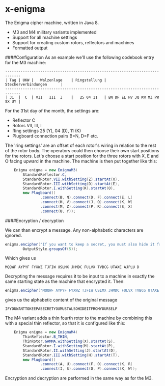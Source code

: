 x-enigma
========

The Enigma cipher machine, written in Java 8.

 * M3 and M4 military variants implemented
 * Support for all machine settings
 * Support for creating custom rotors, reflectors and machines
 * Formatted output

####Configuration
As an example we'll use the following codebook entry for the M3 machine:
```
-----------------------------------------------------------------------------
| Tag | UKW |   Walzenlage    | Ringstellung |      Steckerverbindungen      |
-----------------------------------------------------------------------------
| 31  |  C  | VII   III  I    |   25 04 11   | BN DF EL HV JQ KW MZ PR SX UY |
```

For the 31st day of the month, the settings are:

 * Reflector C
 * Rotors VII, III, I
 * Ring settings 25 (Y), 04 (D), 11 (K)
 * Plugboard connection pairs B=N, D=F etc.

The 'ring settings' are an offset of each rotor's wiring in relation to the rest of the rotor body.
The operators could then choose their own start positions for the rotors.
Let's choose a start position for the three rotors with X, E and O facing upward in the machine.
The machine is then put together like this:

```java
    Enigma enigma = new EnigmaM3(
        StandardReflector.C,
        StandardRotor.VII.withSetting(Z).startAt(X),
        StandardRotor.III.withSetting(D).startAt(E),
        StandardRotor.I.withSetting(K).startAt(O),
        new Plugboard()
                .connect(B, N).connect(D, F).connect(E, L)
                .connect(H, V).connect(J, Q).connect(K, W)
                .connect(M, Z).connect(P, R).connect(S, X)
                .connect(U, Y));
```


####Encryption / decryption

We can than encrypt a message. Any non-alphabetic characters are ignored.

```java
enigma.encipher("If you want to keep a secret, you must also hide it from yourself.",
        OutputStyle.groupsOf(5));
```
Which gives us
```
MQQWF AYPYF FYXWZ TJFIW USLMX JHMDC FULVX TVBCG UTAXE AJPLU D
```

Decrypting the message requires it to be input to a machine in exactly the same starting state as the machine that encrypted it.
Then:
```java
enigma.encipher("MQQWF AYPYF FYXWZ TJFIW USLMX JHMDC FULVX TVBCG UTAXE AJPLU D");
```
gives us the alphabetic content of the original message
```
IFYOUWANTTOKEEPASECRETYOUMUSTALSOHIDEITFROMYOURSELF
```


The M4 variant adds a thin fourth rotor to the machine by combining this with a special thin reflector, so that it is configured like this:

```java
    Enigma enigma = new EnigmaM4(
        ThinReflector.B_THIN,
        ThinRotor.GAMMA.withSetting(X).startAt(S),
        StandardRotor.I.withSetting(M).startAt(P),
        StandardRotor.II.withSetting(J).startAt(D),
        StandardRotor.III.withSetting(H).startAt(T),
        new Plugboard()
                .connect(A, U).connect(F, O).connect(K, R)
                .connect(I, S).connect(D, P).connect(X, W));
```
Encryption and decryption are performed in the same way as for the M3.
